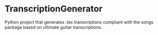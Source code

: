 # TranscriptionGenerator
Python project that generates .tex transcriptions compliant with the songs package based on ultimate guitar transcriptions.

